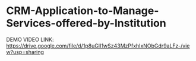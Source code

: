 # CRM-Application-to-Manage-Services-offered-by-Institution
DEMO VIDEO LINK: https://drive.google.com/file/d/1p8uGII1wSz43MzPfxhIxNObGdr9aLFz-/view?usp=sharing
